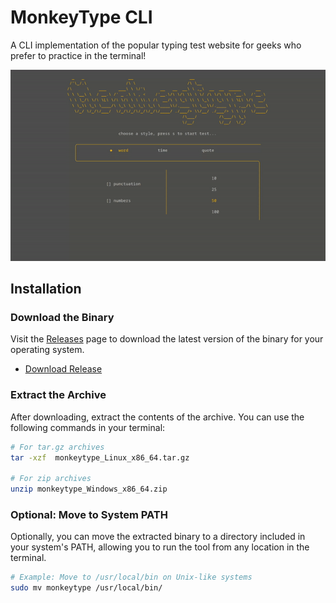 # MonkeyType CLI
A CLI implementation of the popular typing test website for geeks who prefer to practice in the terminal!

![](./monkey.gif)

## Installation

### Download the Binary

Visit the [Releases](https://github.com/ZutrixPog/monkeytype/releases) page to download the latest version of the binary for your operating system.

- [Download Release](https://github.com/ZutrixPog/monkeytype/releases)

### Extract the Archive

After downloading, extract the contents of the archive. You can use the following commands in your terminal:

```bash
# For tar.gz archives
tar -xzf  monkeytype_Linux_x86_64.tar.gz

# For zip archives
unzip monkeytype_Windows_x86_64.zip  
```

### Optional: Move to System PATH
Optionally, you can move the extracted binary to a directory included in your system's PATH, allowing you to run the tool from any location in the terminal.

```bash
# Example: Move to /usr/local/bin on Unix-like systems
sudo mv monkeytype /usr/local/bin/
```
